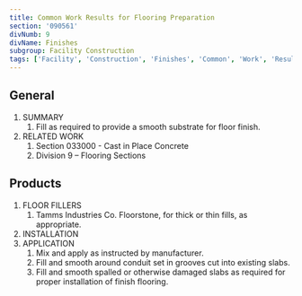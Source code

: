 ```yaml
---
title: Common Work Results for Flooring Preparation
section: '090561'
divNumb: 9
divName: Finishes
subgroup: Facility Construction
tags: ['Facility', 'Construction', 'Finishes', 'Common', 'Work', 'Results', 'Flooring', 'Preparation']
---
```


## General

1. SUMMARY
   1. Fill as required to provide a smooth substrate for floor finish.
2. RELATED WORK
   1. Section 033000 - Cast in Place Concrete
   1. Division 9 – Flooring Sections

## Products

1. FLOOR FILLERS
   1. Tamms Industries Co. Floorstone, for thick or thin fills, as appropriate.
1. INSTALLATION
1. APPLICATION
   1. Mix and apply as instructed by manufacturer.
   1. Fill and smooth around conduit set in grooves cut into existing slabs.
   1. Fill and smooth spalled or otherwise damaged slabs as required for proper installation of finish flooring.
